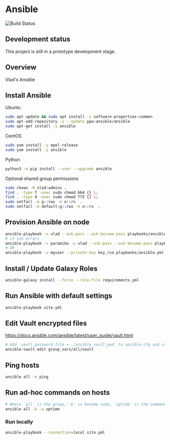 # Ansible

![Build Status](https://github.com/vghn/ansible/workflows/CI/badge.svg)

## Development status

This project is still in a prototype development stage.

## Overview

Vlad's Ansible

## Install Ansible

Ubuntu

```sh
sudo apt update && sudo apt install -y software-properties-common
sudo apt-add-repository -y --update ppa:ansible/ansible
sudo apt-get install -y ansible
```

CentOS

```sh
sudo yum install -y epel-release
sudo yum install -y ansible
```

Python

```sh
python3 -m pip install --user --upgrade ansible
```

Optional shared group permissions

```sh
sudo chown -R vlad:admins .
find . -type f -exec sudo chmod 664 {} \;
find . -type d -exec sudo chmod 775 {} \;
sudo setfacl -m g::rwx -m o::rx  .
sudo setfacl -m default:g::rwx -m o::rx  .
```

## Provision Ansible on node

```sh
ansible-playbook -u vlad --ask-pass --ask-become-pass playbooks/ansible.yml --limit mynode
# if ssh errors
ansible-playbook -c paramiko -u vlad --ask-pass --ask-become-pass playbooks/ansible.yml --limit mynode
# OR
ansible-playbook -u myuser --private-key key_rsa playbooks/ansible.yml --limit mynode
```

## Install / Update Galaxy Roles

```sh
ansible-galaxy install --force --role-file requirements.yml
```

## Run Ansible with default settings

```sh
ansible-playbook site.yml
```

## Edit Vault encrypted files

<https://docs.ansible.com/ansible/latest/user_guide/vault.html>

```sh
# Add `vault_password_file = ./ansible_vault_pwd` to ansible.cfg and create `ansible_vault_pwd` containing the password
ansible-vault edit group_vars/all/vault
```

## Ping hosts

```sh
ansible all -m ping
```

## Run ad-hoc commands on hosts

```sh
# Where `all` is the group,`-b` is become sudo, `uptime` is the command)
ansible all -b -a uptime
```

### Run locally

```sh
ansible-playbook --connection=local site.yml
```
